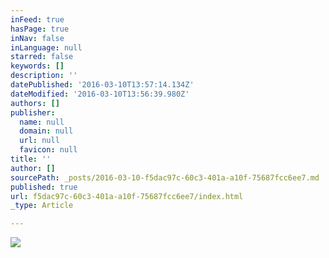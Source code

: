 ```yaml
---
inFeed: true
hasPage: true
inNav: false
inLanguage: null
starred: false
keywords: []
description: ''
datePublished: '2016-03-10T13:57:14.134Z'
dateModified: '2016-03-10T13:56:39.980Z'
authors: []
publisher:
  name: null
  domain: null
  url: null
  favicon: null
title: ''
author: []
sourcePath: _posts/2016-03-10-f5dac97c-60c3-401a-a10f-75687fcc6ee7.md
published: true
url: f5dac97c-60c3-401a-a10f-75687fcc6ee7/index.html
_type: Article

---
```

![](https://the-grid-user-content.s3-us-west-2.amazonaws.com/cd649c4f-c781-4c24-8308-596255c9372b.jpg)